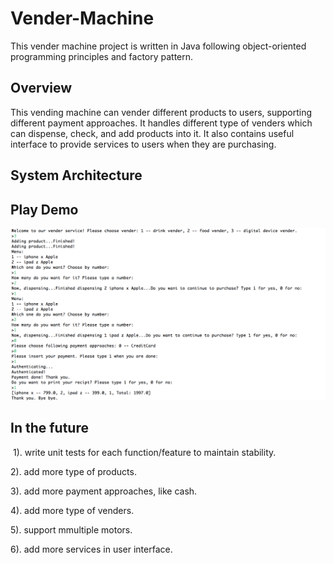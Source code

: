 # Vender-Machine

This vender machine project is written in Java following object-oriented programming principles and factory pattern.

## Overview

  This vending machine can vender different products to users, supporting different payment approaches. It handles different    type of venders which can dispense, check, and add products into it. It also contains useful interface to provide services to users when they are purchasing.
  
  
## System Architecture




## Play Demo

![Demo](https://github.com/XinYao1992/Vender-Machine/blob/master/result.png)


## In the future

  1). write unit tests for each function/feature to maintain stability.
  
  2). add more type of products.
  
  3). add more payment approaches, like cash.
  
  4). add more type of venders.
  
  5). support mmultiple motors.
  
  6). add more services in user interface.
